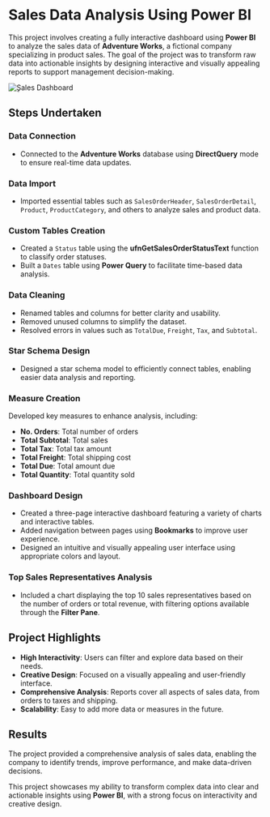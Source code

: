 # Sales Data Analysis Using Power BI  

This project involves creating a fully interactive dashboard using **Power BI** to analyze the sales data of **Adventure Works**, a fictional company specializing in product sales. The goal of the project was to transform raw data into actionable insights by designing interactive and visually appealing reports to support management decision-making.  

![ٍSales Dashboard]([[path_to_image](https://github.com/MohamedAshraf404/Sales-Adventure-Works-Analysis/blob/a81aad6245922c36511f81119f2f0bed84b62c03/Sales%20Report.jpg)](https://github.com/MohamedAshraf404/Sales-Adventure-Works-Analysis/blob/6375b32b8da0f936ee176d7328392b40054199ac/Sales%20Report.jpg))

## Steps Undertaken  

### Data Connection  
- Connected to the **Adventure Works** database using **DirectQuery** mode to ensure real-time data updates.  

### Data Import  
- Imported essential tables such as `SalesOrderHeader`, `SalesOrderDetail`, `Product`, `ProductCategory`, and others to analyze sales and product data.  

### Custom Tables Creation  
- Created a `Status` table using the **ufnGetSalesOrderStatusText** function to classify order statuses.  
- Built a `Dates` table using **Power Query** to facilitate time-based data analysis.  

### Data Cleaning  
- Renamed tables and columns for better clarity and usability.  
- Removed unused columns to simplify the dataset.  
- Resolved errors in values such as `TotalDue`, `Freight`, `Tax`, and `Subtotal`.  

### Star Schema Design  
- Designed a star schema model to efficiently connect tables, enabling easier data analysis and reporting.  

### Measure Creation  
Developed key measures to enhance analysis, including:  
- **No. Orders**: Total number of orders  
- **Total Subtotal**: Total sales  
- **Total Tax**: Total tax amount  
- **Total Freight**: Total shipping cost  
- **Total Due**: Total amount due  
- **Total Quantity**: Total quantity sold  

### Dashboard Design  
- Created a three-page interactive dashboard featuring a variety of charts and interactive tables.  
- Added navigation between pages using **Bookmarks** to improve user experience.  
- Designed an intuitive and visually appealing user interface using appropriate colors and layout.  

### Top Sales Representatives Analysis  
- Included a chart displaying the top 10 sales representatives based on the number of orders or total revenue, with filtering options available through the **Filter Pane**.  

## Project Highlights  
- **High Interactivity**: Users can filter and explore data based on their needs.  
- **Creative Design**: Focused on a visually appealing and user-friendly interface.  
- **Comprehensive Analysis**: Reports cover all aspects of sales data, from orders to taxes and shipping.  
- **Scalability**: Easy to add more data or measures in the future.  

## Results  
The project provided a comprehensive analysis of sales data, enabling the company to identify trends, improve performance, and make data-driven decisions.  

This project showcases my ability to transform complex data into clear and actionable insights using **Power BI**, with a strong focus on interactivity and creative design.

